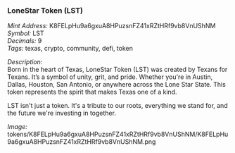 ### LoneStar Token (LST)

*Mint Address:* K8FELpHu9a6gxuA8HPuzsnFZ41xRZtHRf9vb8VnUShNM  
*Symbol:* LST  
*Decimals:* 9  
*Tags:* texas, crypto, community, defi, token

*Description:*  
Born in the heart of Texas, LoneStar Token (LST) was created by Texans for Texans. It’s a symbol of unity, grit, and pride. Whether you're in Austin, Dallas, Houston, San Antonio, or anywhere across the Lone Star State. This token represents the spirit that makes Texas one of a kind.

LST isn't just a token. It's a tribute to our roots, everything we stand for, and the future we're investing in together.

*Image:* tokens/K8FELpHu9a6gxuA8HPuzsnFZ41xRZtHRf9vb8VnUShNM/K8FELpHu9a6gxuA8HPuzsnFZ41xRZtHRf9vb8VnUShNM.png
